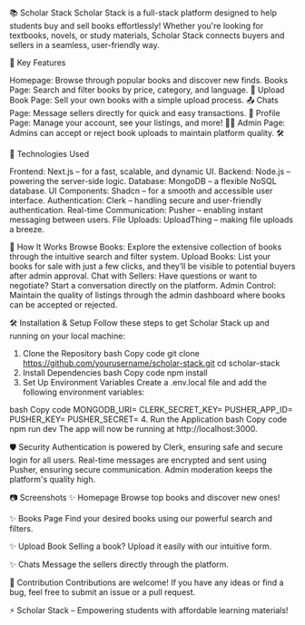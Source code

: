 📚 Scholar Stack
Scholar Stack is a full-stack platform designed to help students buy and sell books effortlessly! Whether you're looking for textbooks, novels, or study materials, Scholar Stack connects buyers and sellers in a seamless, user-friendly way.

🌟 Key Features

Homepage: Browse through popular books and discover new finds.
Books Page: Search and filter books by price, category, and language. 🎯
Upload Book Page: Sell your own books with a simple upload process. 📤
Chats Page: Message sellers directly for quick and easy transactions. 💬
Profile Page: Manage your account, see your listings, and more! 🧑‍💼
Admin Page: Admins can accept or reject book uploads to maintain platform quality. 🛠️

🚀 Technologies Used

Frontend: Next.js – for a fast, scalable, and dynamic UI.
Backend: Node.js – powering the server-side logic.
Database: MongoDB – a flexible NoSQL database.
UI Components: Shadcn – for a smooth and accessible user interface.
Authentication: Clerk – handling secure and user-friendly authentication.
Real-time Communication: Pusher – enabling instant messaging between users.
File Uploads: UploadThing – making file uploads a breeze.

📖 How It Works
Browse Books: Explore the extensive collection of books through the intuitive search and filter system.
Upload Books: List your books for sale with just a few clicks, and they’ll be visible to potential buyers after admin approval.
Chat with Sellers: Have questions or want to negotiate? Start a conversation directly on the platform.
Admin Control: Maintain the quality of listings through the admin dashboard where books can be accepted or rejected.

🛠️ Installation & Setup
Follow these steps to get Scholar Stack up and running on your local machine:

1. Clone the Repository
bash
Copy code
git clone https://github.com/yourusername/scholar-stack.git
cd scholar-stack
2. Install Dependencies
bash
Copy code
npm install
3. Set Up Environment Variables
Create a .env.local file and add the following environment variables:

bash
Copy code
MONGODB_URI=<your-mongodb-uri>
CLERK_SECRET_KEY=<your-clerk-secret-key>
PUSHER_APP_ID=<your-pusher-app-id>
PUSHER_KEY=<your-pusher-key>
PUSHER_SECRET=<your-pusher-secret>
4. Run the Application
bash
Copy code
npm run dev
The app will now be running at http://localhost:3000.

🛡️ Security
Authentication is powered by Clerk, ensuring safe and secure login for all users.
Real-time messages are encrypted and sent using Pusher, ensuring secure communication.
Admin moderation keeps the platform's quality high.

📷 Screenshots
✨ Homepage
Browse top books and discover new ones!

✨ Books Page
Find your desired books using our powerful search and filters.

✨ Upload Book
Selling a book? Upload it easily with our intuitive form.

✨ Chats
Message the sellers directly through the platform.

🤝 Contribution
Contributions are welcome! If you have any ideas or find a bug, feel free to submit an issue or a pull request.

⚡ Scholar Stack – Empowering students with affordable learning materials!
